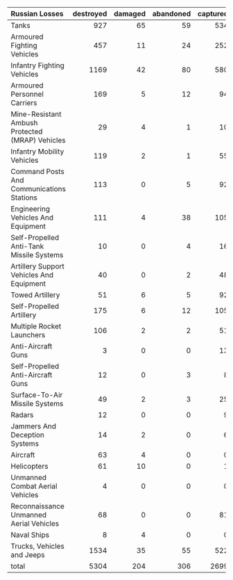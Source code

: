 | Russian Losses                                   |   destroyed |   damaged |   abandoned |   captured |   total |
|:-------------------------------------------------|------------:|----------:|------------:|-----------:|--------:|
| Tanks                                            |         927 |        65 |          59 |        534 |    1585 |
| Armoured Fighting Vehicles                       |         457 |        11 |          24 |        252 |     744 |
| Infantry Fighting Vehicles                       |        1169 |        42 |          80 |        580 |    1871 |
| Armoured Personnel Carriers                      |         169 |         5 |          12 |         94 |     280 |
| Mine-Resistant Ambush Protected  (MRAP) Vehicles |          29 |         4 |           1 |         10 |      44 |
| Infantry Mobility Vehicles                       |         119 |         2 |           1 |         55 |     177 |
| Command Posts And Communications Stations        |         113 |         0 |           5 |         92 |     210 |
| Engineering Vehicles And Equipment               |         111 |         4 |          38 |        105 |     258 |
| Self-Propelled Anti-Tank Missile Systems         |          10 |         0 |           4 |         16 |      30 |
| Artillery Support Vehicles And Equipment         |          40 |         0 |           2 |         48 |      90 |
| Towed Artillery                                  |          51 |         6 |           5 |         92 |     154 |
| Self-Propelled Artillery                         |         175 |         6 |          12 |        105 |     298 |
| Multiple Rocket Launchers                        |         106 |         2 |           2 |         51 |     161 |
| Anti-Aircraft Guns                               |           3 |         0 |           0 |         13 |      16 |
| Self-Propelled Anti-Aircraft Guns                |          12 |         0 |           3 |          8 |      23 |
| Surface-To-Air Missile Systems                   |          49 |         2 |           3 |         25 |      79 |
| Radars                                           |          12 |         0 |           0 |          9 |      21 |
| Jammers And Deception Systems                    |          14 |         2 |           0 |          6 |      22 |
| Aircraft                                         |          63 |         4 |           0 |          0 |      67 |
| Helicopters                                      |          61 |        10 |           0 |          1 |      72 |
| Unmanned Combat Aerial Vehicles                  |           4 |         0 |           0 |          0 |       4 |
| Reconnaissance Unmanned Aerial Vehicles          |          68 |         0 |           0 |         81 |     149 |
| Naval Ships                                      |           8 |         4 |           0 |          0 |      12 |
| Trucks, Vehicles and Jeeps                       |        1534 |        35 |          55 |        522 |    2146 |
| total                                            |        5304 |       204 |         306 |       2699 |    8513 |